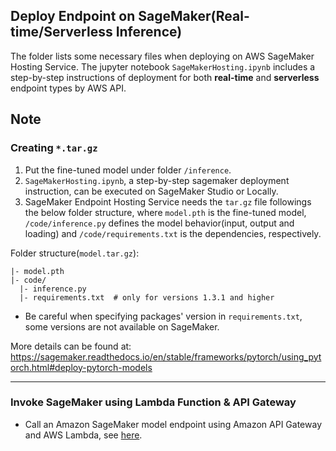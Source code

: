 
## Deploy Endpoint on SageMaker(Real-time/Serverless Inference)
The folder lists some necessary files when deploying on AWS SageMaker Hosting Service. The jupyter notebook `SageMakerHosting.ipynb` includes a step-by-step instructions of deployment for both **real-time** and **serverless** endpoint types by AWS API.

## Note
### Creating `*.tar.gz`
1. Put the fine-tuned model under folder `/inference`.
2. `SageMakerHosting.ipynb`, a step-by-step sagemaker deployment instruction, can be executed on SageMaker Studio or Locally.
3. SageMaker Endpoint Hosting Service needs the `tar.gz` file followings the below folder structure, where `model.pth` is the fine-tuned model, `/code/inference.py` defines the model behavior(input, output and loading) and `/code/requirements.txt` is the dependencies, respectively.

Folder structure(`model.tar.gz`):
```
|- model.pth
|- code/
  |- inference.py
  |- requirements.txt  # only for versions 1.3.1 and higher
```
* Be careful when specifying packages' version in `requirements.txt`, some versions are not available on SageMaker. 

More details can be found at: 
https://sagemaker.readthedocs.io/en/stable/frameworks/pytorch/using_pytorch.html#deploy-pytorch-models
 
---

### Invoke SageMaker using Lambda Function & API Gateway
* Call an Amazon SageMaker model endpoint using Amazon API Gateway and AWS Lambda, see [here](https://aws.amazon.com/blogs/machine-learning/call-an-amazon-sagemaker-model-endpoint-using-amazon-api-gateway-and-aws-lambda/).

